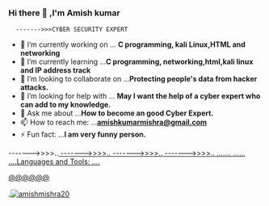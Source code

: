 ### Hi there 👋 ,I'm Amish kumar
      ------->>>CYBER SECURITY EXPERT
- 🔭 I’m currently working on ... **C programming, kali Linux,HTML and networking**
- 🌱 I’m currently learning ...**C programming, networking,html,kali linux and IP address track**
- 👯 I’m looking to collaborate on ...**Protecting people's data from hacker attacks.**
- 🤔 I’m looking for help with ... **May I want the help of a cyber expert who can add to my knowledge.**
- 💬 Ask me about ...**How to become an good Cyber Expert.**
- 📫 How to reach me: ...**amishkumarmishra@gmail.com**
- ⚡ Fun fact: ...**I am very funny person.**

------->>>>..<a href="https://twitter.com/amishmishra01" target="blank">
------->>>>..<a href="https://linkedin.com/in/amish kumar mishra" target="blank">
------->>>>..<a href="https://fb.com/amish mishra" target="blank">
------->>>>..<a href="https://instagram.com/amish_mishra1" target="blank">
.......
......
....Languages and Tools:
.... <a href="https://www.cprogramming.com/" target="_blank" rel="noreferrer">
>>>>>><a href="https://www.w3.org/html/" target="_blank" rel="noreferrer">
@@@@@@ </a> <a href="https://www.linux.org/" target="_blank" rel="noreferrer">




<p>&nbsp;<img align="center" src="https://github-readme-stats.vercel.app/api?username=amishmishra20&show_icons=true&locale=en" alt="amishmishra20" /></p>
